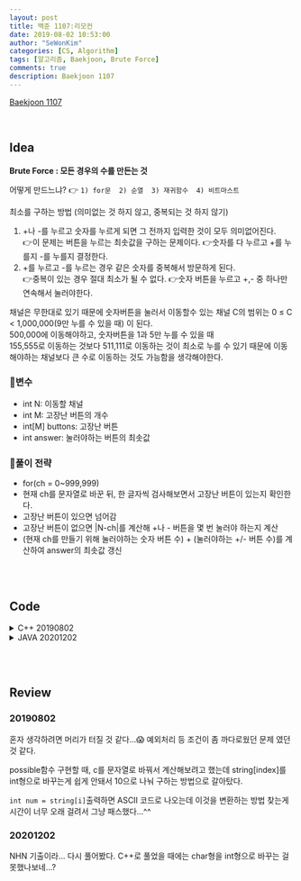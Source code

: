 ```yaml
---
layout: post
title: 백준 1107:리모컨
date: 2019-08-02 10:53:00
author: "SeWonKim"
categories: [CS, Algorithm]
tags: [알고리즘, Baekjoon, Brute Force]
comments: true
description: Baekjoon 1107
---
```


[Baekjoon 1107](https://www.acmicpc.net/problem/1107)         

&nbsp;  

## Idea

**Brute Force : 모든 경우의 수를 만든는 것**

어떻게 만드느냐? 👉 `1) for문  2) 순열  3) 재귀함수  4) 비트마스트`


최소를 구하는 방법 (의미없는 것 하지 않고, 중복되는 것 하지 않기)
1. +나 -를 누르고 숫자를 누르게 되면 그 전까지 입력한 것이 모두 의미없어진다.      
   👉이 문제는 버튼을 누르는 최솟값을 구하는 문제이다. 
   👉숫자를 다 누르고 +를 누를지 -를 누를지 결정한다.
2. +를 누르고 -를 누르는 경우 같은 숫자를 중복해서 방문하게 된다.     
   👉중복이 있는 경우 절대 최소가 될 수 없다.
   👉숫자 버튼을 누르고 +,- 중 하나만 연속해서 눌러야한다.

채널은 무한대로 있기 때문에 숫자버튼을 눌러서 이동할수 있는 채널 C의 범위는 0 ≤ C < 1,000,000(9만 누를 수 있을 때) 이 된다.    
500,000에 이동해야하고, 숫자버튼을 1과 5만 누를 수 있을 때       
155,555로 이동하는 것보다 511,111로 이동하는 것이 최소로 누를 수 있기 때문에 이동해야하는 채널보다 큰 수로 이동하는 것도 가능함을 생각해야한다.    


### 🥚변수

- int N: 이동할 채널
- int M: 고장난 버튼의 개수
- int[M] buttons: 고장난 버튼
- int answer: 눌러야하는 버튼의 최솟값

### 🍳풀이 전략

- for(ch = 0~999,999)
- 현재 ch를 문자열로 바꾼 뒤, 한 글자씩 검사해보면서 고장난 버튼이 있는지 확인한다.
- 고장난 버튼이 있으면 넘어감
- 고장난 버튼이 없으면 |N-ch|를 계산해 +나 - 버튼을 몇 번 눌러야 하는지 계산
- (현재 ch를 만들기 위해 눌러야하는 숫자 버튼 수) + (눌러야하는 +/- 버튼 수)를 계산하여 answer의 최솟값 갱신


&nbsp;  
&nbsp;


## Code

<details>
<summary>C++ 20190802</summary>
<div markdown="1">

```cpp
#include <iostream>
using namespace std;

bool broken[10];

int possible(int c){

	if(c == 0){
		//이동하려는 채널이 0인데 0버튼이 고장났을 때
		if (broken[0]) return 0;
		//이동하려는 채널이 0인데 0버튼이 정상일 때
		else return 1;
	}

	int len = 0;
	while(c > 0) {
		if (!broken[c%10]) {
			len++;
			c /= 10;
		}
		else return 0;
	}

	return len;
}

int main() {
	
	int n, m;
	cin >> n >> m;

	for (int i = 0; i < m; i++) {
		int b;
		cin >> b;
		broken[b] = true;
	}

	//예외처리
	int ans = abs(n-100);

	//0부터 1,000,000까지 눌러보기
	for (int i = 0; i <= 1000000; i++) {
		int c = i;
		int len = possible(c);

		//+, - 버튼 누르는 횟수 계산
		if (len > 0) {
			int press = abs(c - n);
			
			//최솟값 구하기
			if (ans > len + press) {
				ans = len + press;
			}

		}

	}

	cout << ans << "\n";
	
	return 0;
}
```

</div>
</details>

<details>
<summary>JAVA 20201202</summary>
<div markdown="1">

```java

import java.util.Scanner;

public class Main {

	public static void main(String[] args) {
		Scanner sc = new Scanner(System.in);
		int N = sc.nextInt();
		int M = sc.nextInt();
		boolean[] buttons = new boolean[10];
		for (int i = 0; i < M; i++) {
			int x = sc.nextInt();
			buttons[x] = true ;
		}
		
		int answer = Math.abs(N - 100);	// 현재 채널이 100 이므로
		
		if(N == 100)	answer = 0;
		else {
			for (int ch = 0; ch < 1000000; ch++) {
				int len = getLen(buttons, Integer.toString(ch));
				if(len > 0) {
					int num = Math.abs(N-ch) + len;
					answer = Math.min(answer, num);
				}
			}
		}
		System.out.println(answer);
		sc.close();
	}

	private static int getLen(boolean[] broken, String ch) {
		
		for (int i = 0; i < ch.length(); i++) {
			int num = ch.charAt(i) - '0';
			
			if(broken[num])	return 0;	// 버튼으로 누를 수 없음
		}
		
		return ch.length();
	}
	
}

```

</div>
</details>


&nbsp;  
&nbsp;

## Review

### 20190802

혼자 생각하려면 머리가 터질 것 같다...😱 예외처리 등 조건이 좀 까다로웠던 문제 였던 것 같다.     
  
possible함수 구현할 때, c를 문자열로 바꿔서 계산해보려고 했는데 string[index]를 int형으로 바꾸는게 쉽게 안돼서 10으로 나눠 구하는 방법으로 갈아탔다.     

`int num = string[i]`출력하면 ASCII 코드로 나오는데 이것을 변환하는 방법 찾는게 시간이 너무 오래 걸려서 그냥 패스했다...^^


### 20201202

NHN 기출이라... 다시 풀어봤다. C++로 풀었을 때에는 char형을 int형으로 바꾸는 걸 못했나보네...? 

&nbsp;  
&nbsp;
